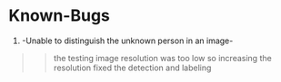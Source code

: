 # Known-Bugs

1. -Unable to distinguish the unknown person in an image-
>> the testing image resolution was too low so increasing the resolution fixed the detection and labeling